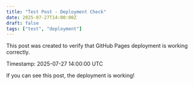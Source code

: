 ```yaml
---
title: "Test Post - Deployment Check"
date: 2025-07-27T14:00:00Z
draft: false
tags: ["test", "deployment"]
---
```


This post was created to verify that GitHub Pages deployment is working correctly.

Timestamp: 2025-07-27 14:00:00 UTC

If you can see this post, the deployment is working!
